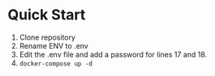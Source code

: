 # Quick Start

1. Clone repository
2. Rename ENV to .env
3. Edit the .env file and add a password for lines 17 and 18.
4. `docker-compose up -d`
